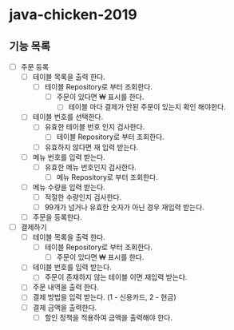 # java-chicken-2019

## 기능 목록
- [ ] 주문 등록
    - [ ] 테이블 목록을 출력 한다.
        - [ ] 테이블 Repository로 부터 조회한다.
            - [ ] 주문이 있다면 ₩ 표시를 한다.
                - [ ] 테이블 마다 결제가 안된 주문이 있는지 확인 해야한다.
    - [ ] 테이블 번호를 선택한다.
        - [ ] 유효한 테이블 번호 인지 검사한다.
            - [ ] 테이블 Repository로 부터 조회한다.
        - [ ] 유효하지 않다면 재 입력 받는다.
    - [ ] 메뉴 번호를 입력 받는다.
        - [ ] 유효한 메뉴 번호인지 검사한다.
            - [ ] 메뉴 Repository로 부터 조회한다.
    - [ ] 메뉴 수량을 입력 받는다.
        - [ ] 적절한 수량인지 검사한다.
        - [ ] 99개가 넘거나 유효한 숫자가 아닌 경우 재입력 받는다.
    - [ ] 주문을 등록한다.
    
- [ ] 결제하기
    - [ ] 테이블 목록을 출력 한다.
        - [ ] 테이블 Repository로 부터 조회한다.
            - [ ] 주문이 있다면 ₩ 표시를 한다.
    - [ ] 테이블 번호를 입력 받는다.
        - [ ] 주문이 존재하지 않는 테이블 이면 재입력 받는다.
    - [ ] 주문 내역을 출력 한다.
    - [ ] 결제 방법을 입력 받는다. (1 - 신용카드, 2 - 현금)
    - [ ] 결제 금액을 출력한다.
        - [ ] 할인 정책을 적용하여 금액을 출력해야 한다.